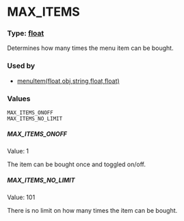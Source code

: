 
# MAX_ITEMS
### Type: [float](/MdDocs/Types/Float.md)
Determines how many times the menu item can be bought.
### Used by

 - [menuItem(float,obj,string,float,float)](/MdDocs/Functions/MenuItem.float.obj.string.float.float.md)
### Values
```
MAX_ITEMS_ONOFF
MAX_ITEMS_NO_LIMIT
```
##### MAX_ITEMS_ONOFF
Value: 1

The item can be bought once and toggled on/off.
##### MAX_ITEMS_NO_LIMIT
Value: 101

There is no limit on how many times the item can be bought.

